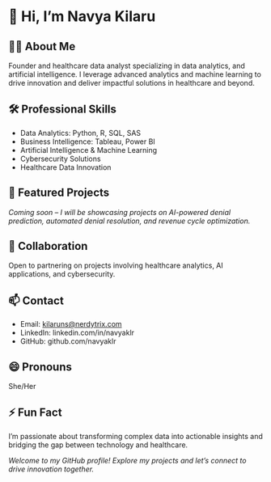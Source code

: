 # 👋 Hi, I’m Navya Kilaru

## 👩‍💼 About Me
Founder and healthcare data analyst specializing in data analytics, and artificial intelligence. I leverage advanced analytics and machine learning to drive innovation and deliver impactful solutions in healthcare and beyond.

## 🛠️ Professional Skills
- Data Analytics: Python, R, SQL, SAS
- Business Intelligence: Tableau, Power BI
- Artificial Intelligence & Machine Learning
- Cybersecurity Solutions
- Healthcare Data Innovation

## 🚀 Featured Projects
*Coming soon – I will be showcasing projects on AI-powered denial prediction, automated denial resolution, and revenue cycle optimization.*

## 🤝 Collaboration
Open to partnering on projects involving healthcare analytics, AI applications, and cybersecurity.

## 📫 Contact
- Email: kilaruns@nerdytrix.com
- LinkedIn: linkedin.com/in/navyaklr  
- GitHub: github.com/navyaklr  

## 😄 Pronouns
She/Her

## ⚡ Fun Fact
I’m passionate about transforming complex data into actionable insights and bridging the gap between technology and healthcare.



*Welcome to my GitHub profile! Explore my projects and let’s connect to drive innovation together.*




